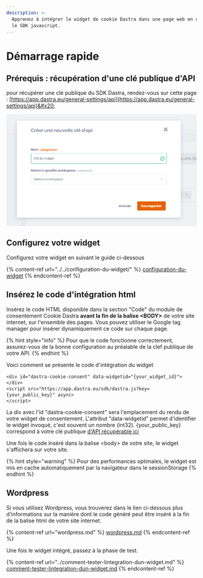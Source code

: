 ```yaml
---
description: >-
  Apprenez à intégrer le widget de cookie Dastra dans une page web en utilisant
  le SDK javascript.
---
```


# Démarrage rapide

## Prérequis : récupération d'une clé publique d'API

pour récupérer une clé publique du SDK Dastra, rendez-vous sur cette page : [https://app.dastra.eu/general-settings/api](https://app.dastra.eu/general-settings/api)&#x20;

![](<../../../../.gitbook/assets/image (88).png>)

## Configurez votre widget

Configurez votre widget en suivant le guide ci-dessous

{% content-ref url="../../configuration-du-widget/" %}
[configuration-du-widget](../../configuration-du-widget/)
{% endcontent-ref %}

## Insérez le code d'intégration html

Insérez le code HTML disponible dans la section "Code" du module de consentement Cookie Dastra **avant la fin de la balise \<BODY>** de votre site internet, sur l'ensemble des pages. Vous pouvez utiliser le Google tag manager pour insérer dynamiquement ce code sur chaque page.

{% hint style="info" %}
Pour que le code fonctionne correctement, assurez-vous de la bonne configuration au préalable de la clef publique de votre API.
{% endhint %}

Voici comment se présente le code d'intégration du widget

```markup
<div id="dastra-cookie-consent" data-widgetid="{your_widget_id}"></div>
<script src="https://app.dastra.eu/sdk/dastra.js?key={your_public_key}" async>
</script>
```

La div avec l'id "dastra-cookie-consent" sera l'emplacement du rendu de votre widget de consentement. L'attribut "data-widgetid" permet d'identifier le widget invoqué, c'est souvent un nombre (int32). {your\_public\_key} correspond à votre clé publique [d'API récupérable ici](https://app.dastra.eu/general-settings/api)

Une fois le code inséré dans la balise \<body> de votre site, le widget s'affichera sur votre site.

{% hint style="warning" %}
Pour des performances optimales, le widget est mis en cache automatiquement par la navigateur dans le sessionStorage
{% endhint %}

## Wordpress

Si vous utilisez Wordpress, vous trouverez dans le lien ci-dessous plus d'informations sur la manière dont le code généré peut être inséré à la fin de la balise html de votre site internet.

{% content-ref url="wordpress.md" %}
[wordpress.md](wordpress.md)
{% endcontent-ref %}



Une fois le widget intégré, passez à la phase de test.

{% content-ref url="../comment-tester-lintegration-dun-widget.md" %}
[comment-tester-lintegration-dun-widget.md](../comment-tester-lintegration-dun-widget.md)
{% endcontent-ref %}

